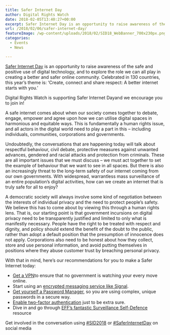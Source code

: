 ```yaml
---
title: Safer Internet Day
author: Digital Rights Watch
date: 2018-02-05T13:40:27+00:00
excerpt: Safer Internet Day is an opportunity to raise awareness of the safe and positive use of digital technology, and to explore the role we can all play in creating a better and safer online community.
url: /2018/02/06/safer-internet-day/
featureImage: /wp-content/uploads/2018/02/SID18_WebBanner_700x230px.png
categories:
  - Events
  - News

---
```

[Safer Internet Day][1] is an opportunity to raise awareness of the safe and positive use of digital technology, and to explore the role we can all play in creating a better and safer online community. Celebrated in 130 countries, this year’s theme is: ‘Create, connect and share respect: A better internet starts with you.’

Digital Rights Watch is supporting Safer Internet Dayand we encourage you to join in!

A safe internet comes about when our society comes together to debate, engage, empower and agree upon how we can utilise digital spaces in harmonious and equitable ways. This is fundamentally a human rights issue, and all actors in the digital world need to play a part in this &#8211; including individuals, communities, corporations and governments.

Undoubtedly, the conversations that are happening today will talk about respectful behaviour, civil debate, protective measures against unwanted advances, gendered and racial attacks and protection from criminals. These are all important issues that we must discuss &#8211; we must act together to set the example of behaviour that we want to see in all spaces. But there is also an increasingly threat to the long-term safety of our internet coming from our own governments. With widespread, warrantless mass surveillance of an entire population&#8217;s digital activities, how can we create an internet that is truly safe for all to enjoy?

A democratic society will always involve some kind of negotiation between the interests of individual privacy and the need to protect people’s safety. We believe this has to come about by viewing this through a human rights lens. That is, our starting point is that government incursions on digital privacy need to be transparently justified and limited to only what is manifestly necessary. People have the right to be treated with respect and dignity, and policy should extend the benefit of the doubt to the public, rather than adopt a default position that the presumption of innocence does not apply. Corporations also need to be honest about how they collect, store and use personal information, and avoid putting themselves in positions where they abuse customer trust by breaching personal privacy.

With that in mind, here&#8217;s our recommendations for you to make a Safer Internet today:

  * [Get a VPN][2]to ensure that no government is watching your every move online.
  * Start using an [encrypted messaging service like Signal][3].
  * [Get yourself a Password Manager][4], so you are using complex, unique passwords in a secure way.
  * [Enable two-factor authentication][5] just to be extra sure.
  * Dive in and go through [EFF&#8217;s fantastic Surveillance Self-Defence][6] resource

Get involved in the conversation using [#SID2018][7] or [#SaferInternetDay][8] on social media

 [1]: http://esafety.gov.au/saferinternetday
 [2]: http://digitalrightswatch.org.au/2017/04/12/get-a-vpn/
 [3]: https://signal.org/
 [4]: https://theprivacyguide.org/tutorials/password-managers.html
 [5]: https://www.turnon2fa.com/tutorials/
 [6]: https://ssd.eff.org/
 [7]: https://twitter.com/hashtag/sid2018?ref_src=twsrc%5Egoogle%7Ctwcamp%5Eserp%7Ctwgr%5Ehashtag
 [8]: https://twitter.com/hashtag/saferinternetday?ref_src=twsrc%5Egoogle%7Ctwcamp%5Eserp%7Ctwgr%5Ehashtag